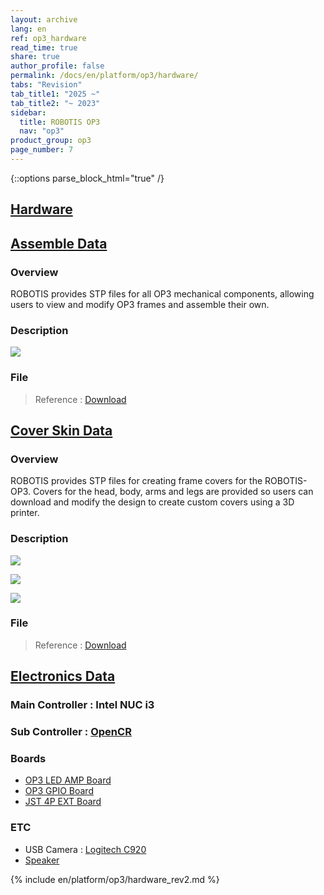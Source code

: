 ```yaml
---
layout: archive
lang: en
ref: op3_hardware
read_time: true
share: true
author_profile: false
permalink: /docs/en/platform/op3/hardware/
tabs: "Revision"
tab_title1: "2025 ~"
tab_title2: "~ 2023"
sidebar:
  title: ROBOTIS OP3
  nav: "op3"
product_group: op3
page_number: 7
---
```


<style>body {counter-reset: h1 6 !important;}</style>

{::options parse_block_html="true" /}
<section data-id="{{ page.tab_title1 }}" class="tab_contents">

# [Hardware](#hardware)

## [Assemble Data](#assemble-data)

### Overview
ROBOTIS provides STP files for all OP3 mechanical components, allowing users to view and modify OP3 frames and assemble their own.

### Description

![](/assets/images/platform/op3/op3_assemble_data.png)

### File
 > Reference : [Download](https://github.com/ROBOTIS-GIT/ROBOTIS-OP-Series-Data/blob/master/ROBOTIS-OP3/Hardware/Mechanics/Part)

## [Cover Skin Data](#cover-skin-data)

### Overview
 ROBOTIS provides STP files for creating frame covers for the ROBOTIS-OP3. Covers for the head, body, arms and legs are provided so users can download and modify the design to create custom covers using a 3D printer.  


### Description

![](/assets/images/platform/op3/ROBOTIS_OP3-Skin_Ver1.png)

![](/assets/images/platform/op3/ROBOTIS-OP3-Skin_THORMANG3-Style.png)

![](/assets/images/platform/op3/ROBOTIS-OP3-Skin_OP2-style.png)


### File
  > Reference : [Download](https://github.com/ROBOTIS-GIT/ROBOTIS-OP-Series-Data/tree/master/ROBOTIS-OP3/Hardware/Mechanics/Skin)

## [Electronics Data](#electronic_data)

### Main Controller : Intel NUC i3  

### Sub Controller : [OpenCR](/docs/en/parts/controller/opencr10/)  
### Boards
- [OP3 LED AMP Board](https://github.com/ROBOTIS-GIT/ROBOTIS-OP-Series-Data/blob/master/ROBOTIS-OP3/Hardware/Electronics/Boards/OP3_LED-AMP_Board_170213.pdf)
- [OP3 GPIO Board](https://github.com/ROBOTIS-GIT/ROBOTIS-OP-Series-Data/blob/master/ROBOTIS-OP3/Hardware/Electronics/Boards/OP3_GPIO_Board_170213.pdf)
- [JST 4P EXT Board](https://github.com/ROBOTIS-GIT/ROBOTIS-OP-Series-Data/blob/master/ROBOTIS-OP3/Hardware/Electronics/Boards/JST_4P_EXT_5Port_Board_170213.pdf)

### ETC
- USB Camera : [Logitech C920](https://github.com/ROBOTIS-GIT/ROBOTIS-OP-Series-Data/blob/master/ROBOTIS-OP3/Hardware/Electronics/Logitech%20C920.pdf)
- [Speaker](https://github.com/ROBOTIS-GIT/ROBOTIS-OP-Series-Data/blob/master/ROBOTIS-OP3/Hardware/Electronics/ROBOTIS-OP3_Speaker.pdf)

</section>

<section data-id="{{ page.tab_title2 }}" class="tab_contents">
{% include en/platform/op3/hardware_rev2.md %}
</section>
